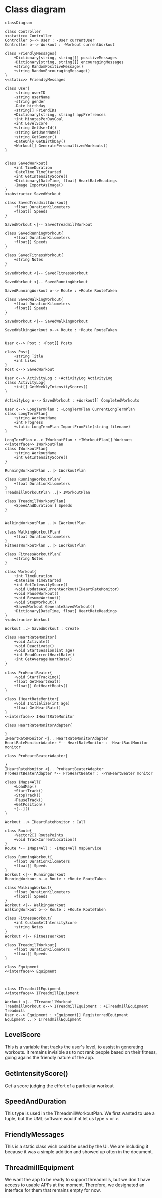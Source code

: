 # Class diagram
```mermaid
classDiagram

class Controller
<<static>> Controller
Controller o--> User : -User currentUser
Controller o--> Workout : -Workout currentWorkout

class FriendlyMessages{
    +Dictionary[string, string[]] positiveMessages
    +Dictionary[string, string[]] encouragingMessages
    +string RandomPositiveMessage()
    +string RandomEncouragingMessage()
}
<<static>> FriendlyMessages

class User{
    -string userID
    -string userName
    -string gender
    -Date birthday
    +string[] FriendIDs
    +Dictionary[string, string] appPrefrences
    +int MinutesPerDayGoal
    +int LevelScore
    +string GetUserId()
    +string GetUserName()
    +string GetGender()
    +DateOnly GetBirthDay()
    +Workout[] GeneratePersonallizedWorkouts()
}


class SavedWorkout{
    +int TimeDuration
    +DateTime TimeStarted
    +int GetIntensityScore()
    +Dictionary[DateTime, float] HeartRateReadings
    +Image ExportAsImage()
}
<<abstract>> SavedWorkout

class SavedTreadmillWorkout{
    +float DurationKilometers
    +float[] Speeds
}

SavedWorkout <|-- SavedTreadmillWorkout

class SavedRunningWorkout{
    +float DurationKilometers
    +float[] Speeds
}

class SavedFitnessWorkout{
    +string Notes
}

SavedWorkout <|-- SavedFitnessWorkout

SavedWorkout <|-- SavedRunningWorkout

SavedRunningWorkout o--> Route : +Route RouteTaken

class SavedWalkingWorkout{
    +float DurationKilometers
    +float[] Speeds
}

SavedWorkout <|-- SavedWalkingWorkout

SavedWalkingWorkout o--> Route : +Route RouteTaken


User o--> Post : +Post[] Posts

class Post{
    +string Title
    +int Likes
}
Post o--> SavedWorkout

User o--> ActivityLog : +ActivityLog ActivityLog
class ActivityLog{
    +int[] GetWeeklyIntensityScores()
}

ActivityLog o--> SavedWorkout : +Workout[] CompletedWorkouts

User o--> LongTermPlan : +LongTermPlan CurrentLongTermPlan
class LongTermPlan{
    +string WorkoutName
    +int Progress
    +static LongTermPlan ImportFromFile(string filename)
}

LongTermPlan o--> IWorkoutPlan : +IWorkoutPlan[] Workouts
<<interface>> IWorkoutPlan
class IWorkoutPlan{
    +string WorkoutName
    +int GetIntensityScore()
}

RunningWorkoutPlan ..|> IWorkoutPlan

class RunningWorkoutPlan{
    +float DurationKilometers
}
TreadmillWorkoutPlan ..|> IWorkoutPlan 

class TreadmillWorkoutPlan{
    +SpeedAndDuration[] Speeds
}


WalkingWorkoutPlan ..|> IWorkoutPlan 

class WalkingWorkoutPlan{
    +float DurationKilometers
}
FitnessWorkoutPlan ..|> IWorkoutPlan

class FitnessWorkoutPlan{
    +string Notes
}

class Workout{
    +int TimeDuration
    +DateTime TimeStarted
    +int GetIntensityScore()
    +void UpdateAsCurrentWorkout(IHeartRateMonitor)
    +void PauseWorkout()
    +void ResumeWorkout()
    +void StopWorkout()
    +SavedWorkout GenerateSavedWorkout()
    +Dictionary[DateTime, float] HeartRateReadings
}
<<abstract>> Workout

Workout ..> SavedWorkout : Create

class HeartRateMonitor{
    +void Activate()
    +void Deactivate()
    +void StartSession(int age)
    +int ReadCurrentHeartRate()
    +int GetAverageHeartRate()
}

class ProHeartBeater{
    +void StartTracking()
    +float GetHeartBeat()
    +float[] GetHeartBeats()
}

class IHeartRateMonitor{
    +void Initialize(int age)
    +float GetHeartRate()
}
<<interface>> IHeartRateMonitor

class HeartRateMonitorAdapter{
    
}
IHeartRateMonitor <|.. HeartRateMonitorAdapter
HeartRateMonitorAdapter *-- HeartRateMonitor : -HeartRactMonitor monitor

class ProHeartBeaterAdapter{
    
}
IHeartRateMonitor <|.. ProHeartBeaterAdapter
ProHeartBeaterAdapter *-- ProHeartBeater : -ProHeartBeater monitor

class IMaps4All{
    +LoadMap()
    +StartTrack()
    +StopTrack()
    +PauseTrack()
    +GetPosition()
    +[..]()
}

Workout ..> IHeartRateMonitor : Call

class Route{
    +Vector2[] RoutePoints
    +void TrackCurrentLocation()
}
Route *-- IMaps4All : -IMaps4All mapService

class RunningWorkout{
    +float DurationKilometers
    +float[] Speeds
}
Workout <|-- RunningWorkout 
RunningWorkout o--> Route : +Route RouteTaken

class WalkingWorkout{
    +float DurationKilometers
    +float[] Speeds
}
Workout <|-- WalkingWorkout 
WalkingWorkout o--> Route : +Route RouteTaken

class FitnessWorkout{
    +int CustomSetIntensityScore
    +string Notes
}
Workout <|-- FitnessWorkout

class TreadmillWorkout{
    +float DurationKilometers
    +float[] Speeds
}

class Equipment
<<interface>> Equipment



class ITreadmillEquipment
<<interface>> ITreadmillEquipment

Workout <|-- ITreadmillWorkout
TreadmillWorkout o--> ITreadmillEquipment : +ITreadmillEquipment Treadmill
User o--> Equipment : +Equipment[] RegisterredEquipment
Equipment ..|> ITreadmillEquipment

```
## LevelScore
This is a variable that tracks the user's level, to assist in
generating workouts. It remains invisible as to not rank people 
based on their fitness, going agains the friendly nature of the app. 

## GetIntensityScore()
Get a score judging the effort of a particular workout

## SpeedAndDuration
This type is used in the ThreadmillWorkoutPlan. 
We first wanted to use a tuple, but the UML software would'nt let us
type < or >. 

## FriendlyMessages
This is a static class wich could be used by the UI. 
We are including it because it was a simple addition
and showed up often in the document. 

## ThreadmillEquipment
We want the app to be ready to support threadmills, 
but we don't have access to usable API's at the moment. 
Therefore, we designated an interface for them that remains empty for now. 